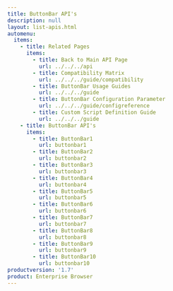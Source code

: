 ```yaml
---
title: ButtonBar API's
description: null
layout: list-apis.html
automenu:
  items:
    - title: Related Pages
      items:
        - title: Back to Main API Page
          url: ../../../api
        - title: Compatibility Matrix
          url: ../../../guide/compatibility
        - title: ButtonBar Usage Guides
          url: ../../../guide
        - title: ButtonBar Configuration Parameter
          url: ../../../guide/configreference
        - title: Custom Script Definition Guide
          url: ../../../guide
    - title: ButtonBar API's
      items:
        - title: ButtonBar1
          url: buttonbar1
        - title: ButtonBar2
          url: buttonbar2
        - title: ButtonBar3
          url: buttonbar3
        - title: ButtonBar4
          url: buttonbar4
        - title: ButtonBar5
          url: buttonbar5
        - title: ButtonBar6
          url: buttonbar6
        - title: ButtonBar7
          url: buttonbar7
        - title: ButtonBar8
          url: buttonbar8
        - title: ButtonBar9
          url: buttonbar9
        - title: ButtonBar10
          url: buttonbar10          
productversion: '1.7'
product: Enterprise Browser
---
```


